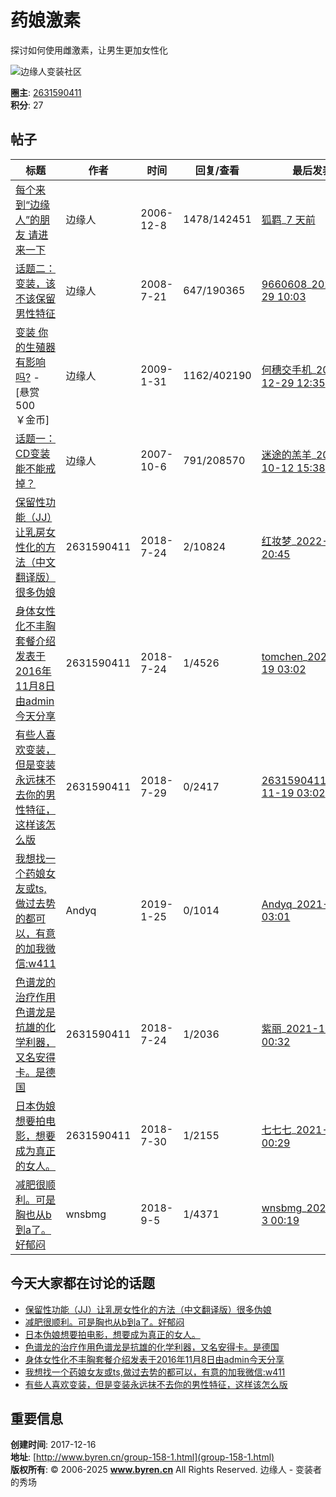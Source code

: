 # 药娘激素

探讨如何使用雌激素，让男生更加女性化

![边缘人变装社区](data/attachment/group/06/group_158_banner.jpg)

**圈主**: [2631590411](space-uid-64893.html)  
**积分**: 27

## 帖子

| 标题                                                         | 作者         | 时间                     | 回复/查看    | 最后发表                    |
|------------------------------------------------------------|--------------|--------------------------|---------------|-----------------------------|
| [每个来到“边缘人”的朋友 请进来一下](thread-382-1-1.html)       | 边缘人      | 2006-12-8               | 1478/142451   | [狐羁](space-username-%BA%FC%EE%BF.html)_[7 天前](forum.php?mod=redirect&tid=382&goto=lastpost#lastpost)      |
| [话题二：变装，该不该保留男性特征](thread-29595-1-1.html)       | 边缘人      | 2008-7-21                | 647/190365    | [9660608](space-username-9660608.html)_[2025-1-29 10:03](forum.php?mod=redirect&tid=29595&goto=lastpost#lastpost) |
| [变装 你的生殖器有影响吗?](thread-33406-1-1.html) - [悬赏500 ￥金币] | 边缘人      | 2009-1-31                | 1162/402190   | [何穗交手机](space-username-%BA%CE%CB%EB%BD%BB%CA%D6%BB%FA.html)_[2024-12-29 12:35](forum.php?mod=redirect&tid=33406&goto=lastpost#lastpost) |
| [话题一：CD变装能不能戒掉？](thread-17620-1-1.html)           | 边缘人      | 2007-10-6                | 791/208570    | [迷途的羔羊](space-username-%C3%D4%CD%BE%B5%C4%B8%E1%D1%F2.html)_[2024-10-12 15:38](forum.php?mod=redirect&tid=17620&goto=lastpost#lastpost) |
| [保留性功能（JJ）让乳房女性化的方法（中文翻译版）很多伪娘](thread-107768-1-1.html) | 2631590411 | 2018-7-24                | 2/10824       | [红妆梦](space-username-%BA%EC%D7%B1%C3%CE.html)_[2022-5-14 20:45](forum.php?mod=redirect&tid=107768&goto=lastpost#lastpost) |
| [身体女性化不丰胸套餐介绍发表于2016年11月8日由admin今天分享](thread-107769-1-1.html) | 2631590411 | 2018-7-24                | 1/4526        | [tomchen](space-username-tomchen.html)_[2021-11-19 03:02](forum.php?mod=redirect&tid=107769&goto=lastpost#lastpost) |
| [有些人喜欢变装，但是变装永远抹不去你的男性特征，这样该怎么版](thread-107818-1-1.html) | 2631590411 | 2018-7-29                | 0/2417        | [2631590411](space-username-2631590411.html)_[2021-11-19 03:02](forum.php?mod=redirect&tid=107818&goto=lastpost#lastpost) |
| [我想找一个药娘女友或ts,做过去势的都可以，有意的加我微信:w411](thread-116164-1-1.html) | Andyq       | 2019-1-25                | 0/1014        | [Andyq](space-username-Andyq.html)_[2021-11-19 03:01](forum.php?mod=redirect&tid=116164&goto=lastpost#lastpost) |
| [色谱龙的治疗作用色谱龙是抗雄的化学利器，又名安得卡。是德国](thread-107767-1-1.html) | 2631590411 | 2018-7-24                | 1/2036        | [紫丽](space-username-%D7%CF%C0%F6.html)_[2021-11-3 00:32](forum.php?mod=redirect&tid=107767&goto=lastpost#lastpost) |
| [日本伪娘想要拍电影，想要成为真正的女人。](thread-107840-1-1.html) | 2631590411 | 2018-7-30                | 1/2155        | [七七七](space-username-%C6%DF%C6%DF%C6%DF.html)_[2021-11-3 00:29](forum.php?mod=redirect&tid=107840&goto=lastpost#lastpost) |
| [减肥很顺利。可是胸也从b到a了。好郁闷](thread-108309-1-1.html)  | wnsbmg     | 2018-9-5                 | 1/4371        | [wnsbmg](space-username-wnsbmg.html)_[2021-11-3 00:19](forum.php?mod=redirect&tid=108309&goto=lastpost#lastpost) |

## 今天大家都在讨论的话题

- [保留性功能（JJ）让乳房女性化的方法（中文翻译版）很多伪娘](thread-107768-1-1.html)
- [减肥很顺利。可是胸也从b到a了。好郁闷](thread-108309-1-1.html)
- [日本伪娘想要拍电影，想要成为真正的女人。](thread-107840-1-1.html)
- [色谱龙的治疗作用色谱龙是抗雄的化学利器，又名安得卡。是德国](thread-107767-1-1.html)
- [身体女性化不丰胸套餐介绍发表于2016年11月8日由admin今天分享](thread-107769-1-1.html)
- [我想找一个药娘女友或ts,做过去势的都可以，有意的加我微信:w411](thread-116164-1-1.html)
- [有些人喜欢变装，但是变装永远抹不去你的男性特征，这样该怎么版](thread-107818-1-1.html)

## 重要信息

**创建时间**: 2017-12-16  
**地址**: [http://www.byren.cn/group-158-1.html](group-158-1.html)  
**版权所有**: © 2006-2025 **www.byren.cn** All Rights Reserved. 边缘人 - 变装者的秀场